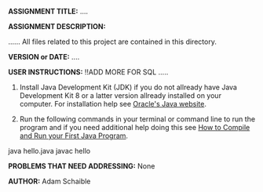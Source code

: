 **ASSIGNMENT TITLE:** ....

**ASSIGNMENT DESCRIPTION:**

......
All files related to this project are contained in this directory.

**VERSION or DATE:** ....

**USER INSTRUCTIONS:** !!ADD MORE FOR SQL
.....
1) Install Java Development Kit (JDK) if you do not allready have Java Development Kit 8 or a latter version allready installed on your computer. For installation help see [Oracle's Java website](https://www.oracle.com/java/technologies/javase-downloads.html).

2) Run the following commands in your terminal or command line to run the program and if you need additional help doing this see [How to Compile and Run your First Java Program](https://beginnersbook.com/2013/05/first-java-program/).

java hello.java
javac hello

**PROBLEMS THAT NEED ADDRESSING:** None

**AUTHOR:** Adam Schaible
